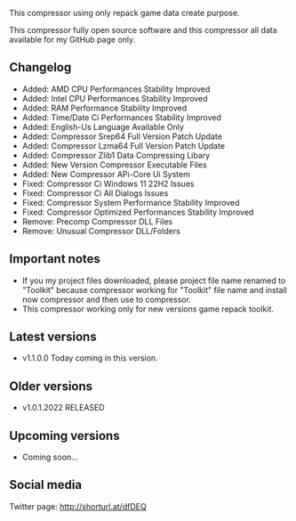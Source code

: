 This compressor using only repack game data create purpose.

This compressor fully open source software and this compressor all data available for my GitHub page only.

Changelog
-----------------------------------------------
- Added: AMD CPU Performances Stability Improved
- Added: Intel CPU Performances Stability Improved
- Added: RAM Performance Stability Improved
- Added: Time/Date Ci Performances Stability Improved
- Added: English-Us Language Available Only
- Added: Compressor Srep64 Full Version Patch Update
- Added: Compressor Lzma64 Full Version Patch Update
- Added: Compressor Zlib1 Data Compressing Libary
- Added: New Version Compressor Executable Files 
- Added: New Compressor APi-Core Ui System
- Fixed: Compressor Ci Windows 11 22H2 Issues
- Fixed: Compressor Ci All Dialogs Issues
- Fixed: Compressor System Performance Stability Improved
- Fixed: Compressor Optimized Performances Stability Improved
- Remove: Precomp Compressor DLL Files
- Remove: Unusual Compressor DLL/Folders

Important notes
-----------------------------------------------
- If you my project files downloaded, please project file name renamed to "Toolkit" because compressor working for "Toolkit" file name and install now compressor and then use to compressor.
- This compressor working only for new versions game repack toolkit.

Latest versions
-----------------------------------------------
- v1.1.0.0 Today coming in this version.

Older versions
-----------------------------------------------
- v1.0.1.2022 RELEASED

Upcoming versions
-----------------------------------------------
- Coming soon...

Social media
-----------------------------------------------
Twitter page: http://shorturl.at/dfDEQ
